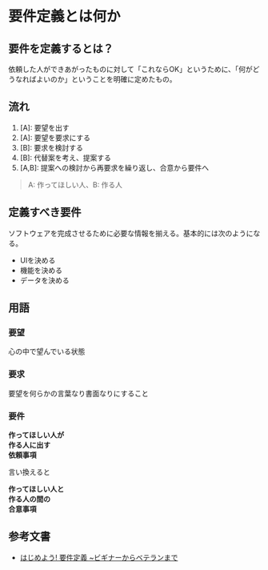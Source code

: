 # 要件定義とは何か

## 要件を定義するとは？

依頼した人ができあがったものに対して「これならOK」というために、「何がどうなればよいのか」ということを明確に定めたもの。

## 流れ

1. \[A\]: 要望を出す
2. \[A\]: 要望を要求にする
3. \[B\]: 要求を検討する
4. \[B\]: 代替案を考え、提案する
5. \[A,B\]: 提案への検討から再要求を繰り返し、合意から要件へ

> A: 作ってほしい人、B: 作る人

## 定義すべき要件

ソフトウェアを完成させるために必要な情報を揃える。基本的には次のようになる。

- UIを決める
- 機能を決める
- データを決める

## 用語

### 要望

心の中で望んでいる状態

### 要求

要望を何らかの言葉なり書面なりにすること

### 要件

**作ってほしい人が**  
**作る人に出す**  
**依頼事項**

言い換えると

**作ってほしい人と**  
**作る人の間の**  
**合意事項**

## 参考文書

- [はじめよう! 要件定義 ~ビギナーからベテランまで](https://www.amazon.co.jp/dp/4774172286)
